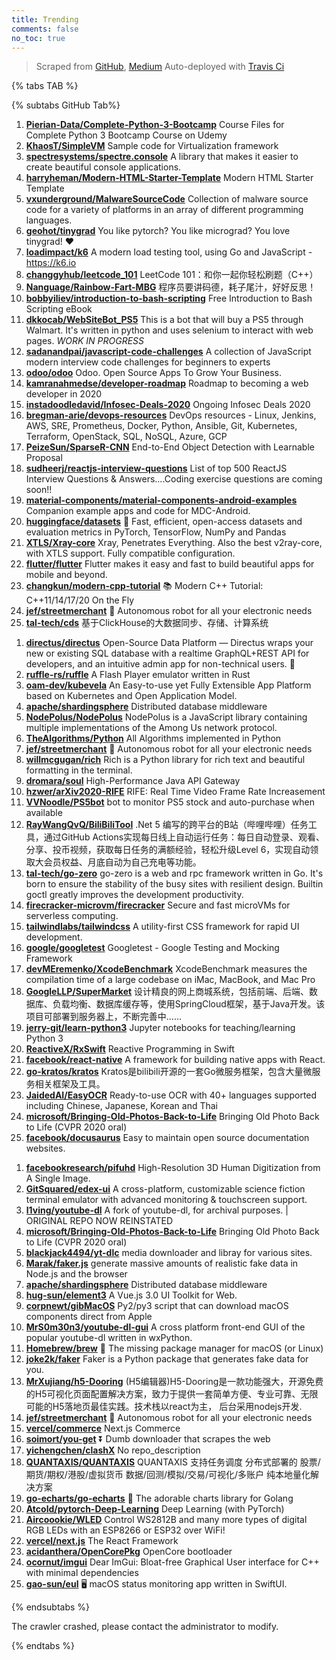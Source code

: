 ```yaml
---
title: Trending
comments: false
no_toc: true
---
```


> Scraped from [GitHub](https://github.com/trending), [Medium](https://medium.com/topic/popular)
Auto-deployed with [Travis Ci](https://travis-ci.org/)

{% tabs TAB %}
<!-- tab GitHub -->
{% subtabs GitHub Tab%}
<!-- tab Daily -->
1. [**Pierian-Data/Complete-Python-3-Bootcamp**](https://github.com/Pierian-Data/Complete-Python-3-Bootcamp)
Course Files for Complete Python 3 Bootcamp Course on Udemy
2. [**KhaosT/SimpleVM**](https://github.com/KhaosT/SimpleVM)
Sample code for Virtualization framework
3. [**spectresystems/spectre.console**](https://github.com/spectresystems/spectre.console)
A library that makes it easier to create beautiful console applications.
4. [**harryheman/Modern-HTML-Starter-Template**](https://github.com/harryheman/Modern-HTML-Starter-Template)
Modern HTML Starter Template
5. [**vxunderground/MalwareSourceCode**](https://github.com/vxunderground/MalwareSourceCode)
Collection of malware source code for a variety of platforms in an array of different programming languages.
6. [**geohot/tinygrad**](https://github.com/geohot/tinygrad)
You like pytorch? You like micrograd? You love tinygrad! ❤️
7. [**loadimpact/k6**](https://github.com/loadimpact/k6)
A modern load testing tool, using Go and JavaScript - https://k6.io
8. [**changgyhub/leetcode_101**](https://github.com/changgyhub/leetcode_101)
LeetCode 101：和你一起你轻松刷题（C++）
9. [**Nanguage/Rainbow-Fart-MBG**](https://github.com/Nanguage/Rainbow-Fart-MBG)
程序员要讲码德，耗子尾汁，好好反思！
10. [**bobbyiliev/introduction-to-bash-scripting**](https://github.com/bobbyiliev/introduction-to-bash-scripting)
Free Introduction to Bash Scripting eBook
11. [**dkkocab/WebSiteBot_PS5**](https://github.com/dkkocab/WebSiteBot_PS5)
This is a bot that will buy a PS5 through Walmart. It's written in python and uses selenium to interact with web pages. *WORK IN PROGRESS*
12. [**sadanandpai/javascript-code-challenges**](https://github.com/sadanandpai/javascript-code-challenges)
A collection of JavaScript modern interview code challenges for beginners to experts
13. [**odoo/odoo**](https://github.com/odoo/odoo)
Odoo. Open Source Apps To Grow Your Business.
14. [**kamranahmedse/developer-roadmap**](https://github.com/kamranahmedse/developer-roadmap)
Roadmap to becoming a web developer in 2020
15. [**instadoodledavid/Infosec-Deals-2020**](https://github.com/instadoodledavid/Infosec-Deals-2020)
Ongoing Infosec Deals 2020
16. [**bregman-arie/devops-resources**](https://github.com/bregman-arie/devops-resources)
DevOps resources - Linux, Jenkins, AWS, SRE, Prometheus, Docker, Python, Ansible, Git, Kubernetes, Terraform, OpenStack, SQL, NoSQL, Azure, GCP
17. [**PeizeSun/SparseR-CNN**](https://github.com/PeizeSun/SparseR-CNN)
End-to-End Object Detection with Learnable Proposal
18. [**sudheerj/reactjs-interview-questions**](https://github.com/sudheerj/reactjs-interview-questions)
List of top 500 ReactJS Interview Questions & Answers....Coding exercise questions are coming soon!!
19. [**material-components/material-components-android-examples**](https://github.com/material-components/material-components-android-examples)
Companion example apps and code for MDC-Android.
20. [**huggingface/datasets**](https://github.com/huggingface/datasets)
🤗 Fast, efficient, open-access datasets and evaluation metrics in PyTorch, TensorFlow, NumPy and Pandas
21. [**XTLS/Xray-core**](https://github.com/XTLS/Xray-core)
Xray, Penetrates Everything. Also the best v2ray-core, with XTLS support. Fully compatible configuration.
22. [**flutter/flutter**](https://github.com/flutter/flutter)
Flutter makes it easy and fast to build beautiful apps for mobile and beyond.
23. [**changkun/modern-cpp-tutorial**](https://github.com/changkun/modern-cpp-tutorial)
📚 Modern C++ Tutorial: C++11/14/17/20 On the Fly
24. [**jef/streetmerchant**](https://github.com/jef/streetmerchant)
🤖 Autonomous robot for all your electronic needs
25. [**tal-tech/cds**](https://github.com/tal-tech/cds)
基于ClickHouse的大数据同步、存储、计算系统
<!-- endtab -->
<!-- tab Weekly -->
1. [**directus/directus**](https://github.com/directus/directus)
Open-Source Data Platform — Directus wraps your new or existing SQL database with a realtime GraphQL+REST API for developers, and an intuitive admin app for non-technical users. 🐰
2. [**ruffle-rs/ruffle**](https://github.com/ruffle-rs/ruffle)
A Flash Player emulator written in Rust
3. [**oam-dev/kubevela**](https://github.com/oam-dev/kubevela)
An Easy-to-use yet Fully Extensible App Platform based on Kubernetes and Open Application Model.
4. [**apache/shardingsphere**](https://github.com/apache/shardingsphere)
Distributed database middleware
5. [**NodePolus/NodePolus**](https://github.com/NodePolus/NodePolus)
NodePolus is a JavaScript library containing multiple implementations of the Among Us network protocol.
6. [**TheAlgorithms/Python**](https://github.com/TheAlgorithms/Python)
All Algorithms implemented in Python
7. [**jef/streetmerchant**](https://github.com/jef/streetmerchant)
🤖 Autonomous robot for all your electronic needs
8. [**willmcgugan/rich**](https://github.com/willmcgugan/rich)
Rich is a Python library for rich text and beautiful formatting in the terminal.
9. [**dromara/soul**](https://github.com/dromara/soul)
High-Performance Java API Gateway
10. [**hzwer/arXiv2020-RIFE**](https://github.com/hzwer/arXiv2020-RIFE)
RIFE: Real Time Video Frame Rate Increasement
11. [**VVNoodle/PS5bot**](https://github.com/VVNoodle/PS5bot)
bot to monitor PS5 stock and auto-purchase when available
12. [**RayWangQvQ/BiliBiliTool**](https://github.com/RayWangQvQ/BiliBiliTool)
.Net 5 编写的跨平台的B站（哔哩哔哩）任务工具，通过GitHub Actions实现每日线上自动运行任务：每日自动登录、观看、分享、投币视频，获取每日任务的满额经验，轻松升级Level 6，实现自动领取大会员权益、月底自动为自己充电等功能。
13. [**tal-tech/go-zero**](https://github.com/tal-tech/go-zero)
go-zero is a web and rpc framework written in Go. It's born to ensure the stability of the busy sites with resilient design. Builtin goctl greatly improves the development productivity.
14. [**firecracker-microvm/firecracker**](https://github.com/firecracker-microvm/firecracker)
Secure and fast microVMs for serverless computing.
15. [**tailwindlabs/tailwindcss**](https://github.com/tailwindlabs/tailwindcss)
A utility-first CSS framework for rapid UI development.
16. [**google/googletest**](https://github.com/google/googletest)
Googletest - Google Testing and Mocking Framework
17. [**devMEremenko/XcodeBenchmark**](https://github.com/devMEremenko/XcodeBenchmark)
XcodeBenchmark measures the compilation time of a large codebase on iMac, MacBook, and Mac Pro
18. [**GoogleLLP/SuperMarket**](https://github.com/GoogleLLP/SuperMarket)
设计精良的网上商城系统，包括前端、后端、数据库、负载均衡、数据库缓存等，使用SpringCloud框架，基于Java开发。该项目可部署到服务器上，不断完善中……
19. [**jerry-git/learn-python3**](https://github.com/jerry-git/learn-python3)
Jupyter notebooks for teaching/learning Python 3
20. [**ReactiveX/RxSwift**](https://github.com/ReactiveX/RxSwift)
Reactive Programming in Swift
21. [**facebook/react-native**](https://github.com/facebook/react-native)
A framework for building native apps with React.
22. [**go-kratos/kratos**](https://github.com/go-kratos/kratos)
Kratos是bilibili开源的一套Go微服务框架，包含大量微服务相关框架及工具。
23. [**JaidedAI/EasyOCR**](https://github.com/JaidedAI/EasyOCR)
Ready-to-use OCR with 40+ languages supported including Chinese, Japanese, Korean and Thai
24. [**microsoft/Bringing-Old-Photos-Back-to-Life**](https://github.com/microsoft/Bringing-Old-Photos-Back-to-Life)
Bringing Old Photo Back to Life (CVPR 2020 oral)
25. [**facebook/docusaurus**](https://github.com/facebook/docusaurus)
Easy to maintain open source documentation websites.
<!-- endtab -->
<!-- tab Monthly -->
1. [**facebookresearch/pifuhd**](https://github.com/facebookresearch/pifuhd)
High-Resolution 3D Human Digitization from A Single Image.
2. [**GitSquared/edex-ui**](https://github.com/GitSquared/edex-ui)
A cross-platform, customizable science fiction terminal emulator with advanced monitoring & touchscreen support.
3. [**l1ving/youtube-dl**](https://github.com/l1ving/youtube-dl)
A fork of youtube-dl, for archival purposes. | ORIGINAL REPO NOW REINSTATED
4. [**microsoft/Bringing-Old-Photos-Back-to-Life**](https://github.com/microsoft/Bringing-Old-Photos-Back-to-Life)
Bringing Old Photo Back to Life (CVPR 2020 oral)
5. [**blackjack4494/yt-dlc**](https://github.com/blackjack4494/yt-dlc)
media downloader and libray for various sites.
6. [**Marak/faker.js**](https://github.com/Marak/faker.js)
generate massive amounts of realistic fake data in Node.js and the browser
7. [**apache/shardingsphere**](https://github.com/apache/shardingsphere)
Distributed database middleware
8. [**hug-sun/element3**](https://github.com/hug-sun/element3)
A Vue.js 3.0 UI Toolkit for Web.
9. [**corpnewt/gibMacOS**](https://github.com/corpnewt/gibMacOS)
Py2/py3 script that can download macOS components direct from Apple
10. [**MrS0m30n3/youtube-dl-gui**](https://github.com/MrS0m30n3/youtube-dl-gui)
A cross platform front-end GUI of the popular youtube-dl written in wxPython.
11. [**Homebrew/brew**](https://github.com/Homebrew/brew)
🍺 The missing package manager for macOS (or Linux)
12. [**joke2k/faker**](https://github.com/joke2k/faker)
Faker is a Python package that generates fake data for you.
13. [**MrXujiang/h5-Dooring**](https://github.com/MrXujiang/h5-Dooring)
(H5编辑器)H5-Dooring是一款功能强大，开源免费的H5可视化页面配置解决方案，致力于提供一套简单方便、专业可靠、无限可能的H5落地页最佳实践。技术栈以react为主， 后台采用nodejs开发.
14. [**jef/streetmerchant**](https://github.com/jef/streetmerchant)
🤖 Autonomous robot for all your electronic needs
15. [**vercel/commerce**](https://github.com/vercel/commerce)
Next.js Commerce
16. [**soimort/you-get**](https://github.com/soimort/you-get)
⏬ Dumb downloader that scrapes the web
17. [**yichengchen/clashX**](https://github.com/yichengchen/clashX)
No repo_description
18. [**QUANTAXIS/QUANTAXIS**](https://github.com/QUANTAXIS/QUANTAXIS)
QUANTAXIS 支持任务调度 分布式部署的 股票/期货/期权/港股/虚拟货币 数据/回测/模拟/交易/可视化/多账户 纯本地量化解决方案
19. [**go-echarts/go-echarts**](https://github.com/go-echarts/go-echarts)
🎨 The adorable charts library for Golang
20. [**Atcold/pytorch-Deep-Learning**](https://github.com/Atcold/pytorch-Deep-Learning)
Deep Learning (with PyTorch)
21. [**Aircoookie/WLED**](https://github.com/Aircoookie/WLED)
Control WS2812B and many more types of digital RGB LEDs with an ESP8266 or ESP32 over WiFi!
22. [**vercel/next.js**](https://github.com/vercel/next.js)
The React Framework
23. [**acidanthera/OpenCorePkg**](https://github.com/acidanthera/OpenCorePkg)
OpenCore bootloader
24. [**ocornut/imgui**](https://github.com/ocornut/imgui)
Dear ImGui: Bloat-free Graphical User interface for C++ with minimal dependencies
25. [**gao-sun/eul**](https://github.com/gao-sun/eul)
🖥️ macOS status monitoring app written in SwiftUI.
<!-- endtab -->
{% endsubtabs %}
<!-- endtab -->
<!-- tab Medium -->
The crawler crashed, please contact the administrator to modify.
<!-- endtab -->
{% endtabs %}
